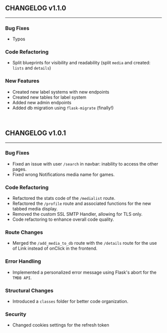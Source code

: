 
## CHANGELOG v1.1.0
---
### Bug Fixes
- Typos


### Code Refactoring
- Split blueprints for visibility and readability (split `media` and created: `lists` and `details`)


### New Features
- Created new label systems with new endpoints
- Created new tables for label system
- Added new admin endpoints 
- Added db migration using `flask-migrate` (finally!)

&nbsp;
## CHANGELOG v1.0.1
---
### Bug Fixes
- Fixed an issue with user `/search` in navbar: inability to access the other pages.
- Fixed wrong Notifications media name for games.

 
### Code Refactoring
- Refactored the stats code of the `/medialist` route.
- Refactored the `/profile` route and associated functions for the new tabbed media display.
- Removed the custom SSL SMTP Handler, allowing for TLS only.
- Code refactoring to enhance overall code quality.


### Route Changes
- Merged the `/add_media_to_db` route with the `/details` route for the use of Link instead of onClick in the frontend.


### Error Handling
- Implemented a personalized error message using Flask's abort for the `TMDB API`.


### Structural Changes
- Introduced a `classes` folder for better code organization.


### Security
- Changed cookies settings for the refresh token

